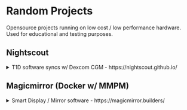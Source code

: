 # Random Projects
Opensource projects running on low cost / low performance hardware. Used for educational and testing purposes.

## Nightscout
<details>
<summary>T1D software syncs w/ Dexcom CGM - https://nightscout.github.io/</summary>

### Utilizing Oracle Cloud Infrastructure for a free VM running Nodejs, MongoDB, and Nginx
1. Download the install script and required files.
2. Run the installer script
3. (BONUS) - Add to MagicMirror.

</details>

## Magicmirror (Docker w/ MMPM)
<details>
<summary>Smart Display / Mirror software - https://magicmirror.builders/</summary>

### Runs on a Rasberry Pi or Ubuntu server. Uses Docker and Nginx to proxy DNS names
1. Download the install script and required files.
2. Run the installer script

</details>
